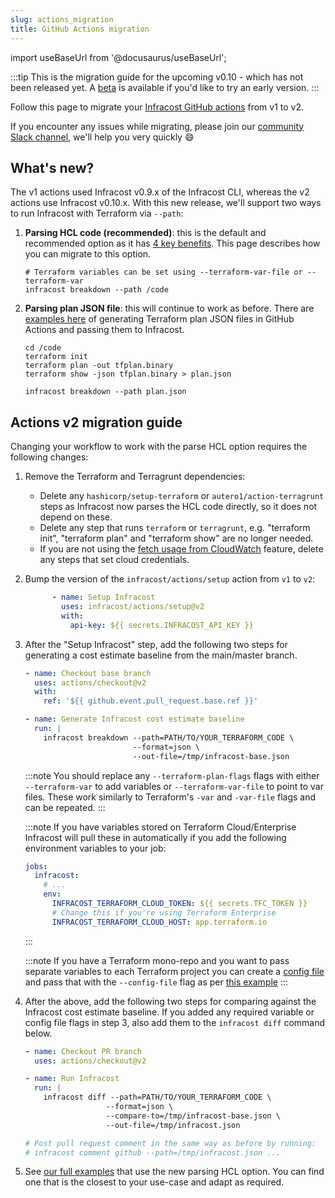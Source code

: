 ```yaml
---
slug: actions_migration
title: GitHub Actions migration
---
```


import useBaseUrl from '@docusaurus/useBaseUrl';

:::tip
This is the migration guide for the upcoming v0.10 - which has not been released yet.
A [beta](https://github.com/infracost/infracost/releases/tag/v0.10.0-beta.1) is available if you'd like to try an early version.
:::

Follow this page to migrate your [Infracost GitHub actions](https://github.com/infracost/actions) from v1 to v2.

If you encounter any issues while migrating, please join our [community Slack channel](https://www.infracost.io/community-chat), we'll help you very quickly 😄

## What's new?

The v1 actions used Infracost v0.9.x of the Infracost CLI, whereas the v2 actions use Infracost v0.10.x. With this new release, we'll support two ways to run Infracost with Terraform via `--path`:
1. **Parsing HCL code (recommended)**: this is the default and recommended option as it has [4 key benefits](/docs/guides/v0.10_migration/#1-faster-cli). This page describes how you can migrate to this option.
    ```shell
    # Terraform variables can be set using --terraform-var-file or --terraform-var
    infracost breakdown --path /code
    ```

<!-- TODO: update the example link -->
2. **Parsing plan JSON file**: this will continue to work as before. There are [examples here](https://github.com/infracost/actions/tree/v2/examples#plan-json-examples) of generating Terraform plan JSON files in GitHub Actions and passing them to Infracost.
    ```shell
    cd /code
    terraform init
    terraform plan -out tfplan.binary
    terraform show -json tfplan.binary > plan.json

    infracost breakdown --path plan.json
    ```

## Actions v2 migration guide

Changing your workflow to work with the parse HCL option requires the following changes:

1. Remove the Terraform and Terragrunt dependencies:
    - Delete any `hashicorp/setup-terraform` or `autero1/action-terragrunt` steps as Infracost now parses the HCL code directly, so it does not depend on these.
    - Delete any step that runs `terraform` or `terragrunt`, e.g. "terraform init", "terraform plan" and "terraform show" are no longer needed.
    - If you are not using the [fetch usage from CloudWatch](/docs/features/usage_based_resources/#fetch-from-cloudwatch) feature, delete any steps that set cloud credentials.

2. Bump the version of the `infracost/actions/setup` action from `v1` to `v2`:

    ```yaml
          - name: Setup Infracost
            uses: infracost/actions/setup@v2
            with:
              api-key: ${{ secrets.INFRACOST_API_KEY }}
    ```

3. After the "Setup Infracost" step, add the following two steps for generating a cost estimate baseline from the main/master branch.

    ```yaml
    - name: Checkout base branch
      uses: actions/checkout@v2
      with:
        ref: '${{ github.event.pull_request.base.ref }}'

    - name: Generate Infracost cost estimate baseline
      run: |
        infracost breakdown --path=PATH/TO/YOUR_TERRAFORM_CODE \
                            --format=json \
                            --out-file=/tmp/infracost-base.json
    ```

    :::note
    You should replace any `--terraform-plan-flags` flags with either `--terraform-var` to add variables or `--terraform-var-file` to point to var files. These work similarly to Terraform's `-var` and `-var-file` flags and can be repeated.
    :::

    :::note
    If you have variables stored on Terraform Cloud/Enterprise Infracost will pull these in automatically if you add the following environment variables to your job:

    ```yaml
    jobs:
      infracost:
        # ...
        env:
          INFRACOST_TERRAFORM_CLOUD_TOKEN: ${{ secrets.TFC_TOKEN }}
          # Change this if you're using Terraform Enterprise
          INFRACOST_TERRAFORM_CLOUD_HOST: app.terraform.io
    ```
    :::

    <!-- TODO: update the example link -->
    :::note
    If you have a Terraform mono-repo and you want to pass separate variables to each Terraform project you can create a [config file](/docs/features/config_file) and pass that with the `--config-file` flag as per [this example](https://github.com/infracost/actions/tree/v2/examples/multi-project-config-file#readme)
    :::

4. After the above, add the following two steps for comparing against the Infracost cost estimate baseline. If you added any required variable or config file flags in step 3, also add them to the `infracost diff` command below.

    ```yml
    - name: Checkout PR branch
      uses: actions/checkout@v2

    - name: Run Infracost
      run: |
        infracost diff --path=PATH/TO/YOUR_TERRAFORM_CODE \
                      --format=json \
                      --compare-to=/tmp/infracost-base.json \
                      --out-file=/tmp/infracost.json

    # Post pull request comment in the same way as before by running:
    # infracost comment github --path=/tmp/infracost.json ...
    ```

<!-- TODO: update the example link -->
5. See [our full examples](https://github.com/infracost/actions/tree/v2/examples) that use the new parsing HCL option. You can find one that is the closest to your use-case and adapt as required.
